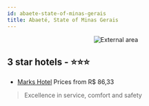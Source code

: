 ```yaml
---
id: abaete-state-of-minas-gerais
title: Abaeté, State of Minas Gerais
---
```


<center><img src="https://static.hotelurbano.com/reservas/prod0/6/6897/5655fb7a5816e_marks-hotel.jpg" alt="External area" /></center>


##  3 star hotels - ⭐️⭐️⭐️

-    [Marks Hotel](https://us.hurb.com/hotels/abaete/marks-hotel-6897?cmp=18055) Prices from R$ 86,33
   > Excellence in service, comfort and safety
